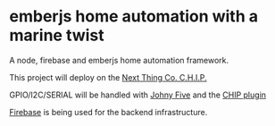 # emberjs home automation with a marine twist
A node, firebase and emberjs home automation framework.

This project will deploy on the [Next Thing Co. C.H.I.P.](https://getchip.com/pages/chip)

GPIO/I2C/SERIAL will be handled with [Johny Five](https://www.npmjs.com/package/johnny-five) and the [CHIP plugin](https://www.npmjs.com/package/chip-io)

[Firebase](https://www.firebase.com/) is being used for the backend infrastructure.


